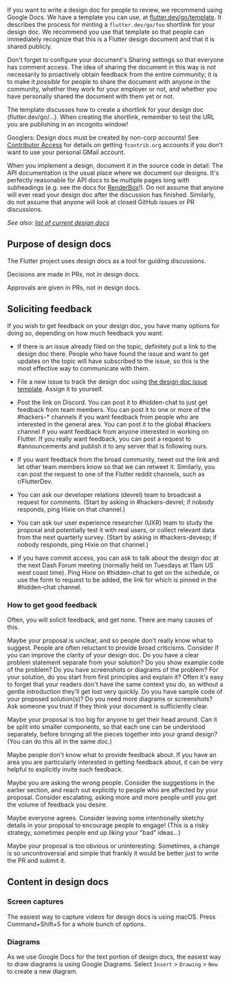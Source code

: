 If you want to write a design doc for people to review, we recommend using Google Docs.
We have a template you can use, at [flutter.dev/go/template](https://flutter.dev/go/template). It describes the process for minting a `flutter.dev/go/foo` shortlink for your design doc.
We recommend you use that template so that people can immediately recognize that this is a Flutter design document and that it is shared publicly.

Don't forget to configure your document's Sharing settings so that everyone has comment access. The idea of sharing the document in this way is not necessarily to proactively obtain feedback from the entire community; it is to make it _possible_ for people to share the document with anyone in the community, whether they work for your employer or not, and whether you have personally shared the document with them yet or not.

The template discusses how to create a shortlink for your design doc (flutter.dev/go/...). When creating the shortlink, remember to test the URL you are publishing in an incognito window!

Googlers: Design docs must be created by non-corp accounts! See [Contributor Access](Contributor-access.md#fcontriborg-accounts) for details on getting `fcontrib.org` accounts if you don't want to use your personal GMail account.

When you implement a design, document it in the source code in detail. The API documentation is the usual place where we document our designs. It's perfectly reasonable for API docs to be multiple pages long with subheadings (e.g. see the docs for [RenderBox](https://master-api.flutter.dev/flutter/rendering/RenderBox-class.html)!). Do not assume that anyone will ever read your design doc after the discussion has finished. Similarly, do not assume that anyone will look at closed GitHub issues or PR discussions.

_See also: [list of current design docs](https://github.com/flutter/flutter/issues?q=is%3Aopen+is%3Aissue+label%3A%22design+doc%22)_

## Purpose of design docs

The Flutter project uses design docs as a tool for guiding discussions.

Decisions are made in PRs, not in design docs.

Approvals are given in PRs, not in design docs.

## Soliciting feedback

If you wish to get feedback on your design doc, you have many options for doing so, depending on how much feedback you want:

* If there is an issue already filed on the topic, definitely put a link to the design doc there. People who have found the issue and want to get updates on the topic will have subscribed to the issue, so this is the most effective way to communicate with them.

* File a new issue to track the design doc using [the design doc issue template](https://github.com/flutter/flutter/issues/new?labels=design+doc&template=8_design_doc.yml). Assign it to yourself.

* Post the link on Discord. You can post it to #hidden-chat to just get feedback from team members. You can post it to one or more of the #hackers-* channels if you want feedback from people who are interested in the general area. You can post it to the global #hackers channel if you want feedback from anyone interested in working on Flutter. If you really want feedback, you can post a request to #announcements and publish it to any server that is following ours.

* If you want feedback from the broad community, tweet out the link and let other team members know so that we can retweet it. Similarly, you can post the request to one of the Flutter reddit channels, such as r/FlutterDev.

* You can ask our developer relations (devrel) team to broadcast a request for comments. (Start by asking in #hackers-devrel; if nobody responds, ping Hixie on that channel.)

* You can ask our user experience researcher (UXR) team to study the proposal and potentially test it with real users, or collect relevant data from the next quarterly survey. (Start by asking in #hackers-devexp; if nobody responds, ping Hixie on that channel.)

* If you have commit access, you can ask to talk about the design doc at the next Dash Forum meeting (normally held on Tuesdays at 11am US west coast time). Ping Hixie on #hidden-chat to get on the schedule, or use the form to request to be added, the link for which is pinned in the #hidden-chat channel.

### How to get good feedback

Often, you will solicit feedback, and get none. There are many causes of this.

Maybe your proposal is unclear, and so people don't really know what to suggest. People are often reluctant to provide broad criticisms. Consider if you can improve the clarity of your design doc. Do you have a clear problem statement separate from your solution? Do you show example code of the problem? Do you have screenshots or diagrams of the problem? For your solution, do you start from first principles and explain it? Often it's easy to forget that your readers don't have the same context you do, so without a gentle introduction they'll get lost very quickly. Do you have sample code of your proposed solution(s)? Do you need more diagrams or screenshots? Ask someone you trust if they think your document is sufficiently clear.

Maybe your proposal is too big for anyone to get their head around. Can it be split into smaller components, so that each one can be understood separately, before bringing all the pieces together into your grand design? (You can do this all in the same doc.)

Maybe people don't know what to provide feedback about. If you have an area you are particularly interested in getting feedback about, it can be very helpful to explicitly invite such feedback.

Maybe you are asking the wrong people. Consider the suggestions in the earlier section, and reach out explicitly to people who are affected by your proposal. Consider escalating, asking more and more people until you get the volume of feedback you desire.

Maybe everyone agrees. Consider leaving some intentionally sketchy details in your proposal to encourage people to engage! (This is a risky strategy, sometimes people end up _liking_ your "bad" ideas...)

Maybe your proposal is too obvious or uninteresting. Sometimes, a change is so uncontroversial and simple that frankly it would be better just to write the PR and submit it.

## Content in design docs

### Screen captures

The easiest way to capture videos for design docs is using macOS. Press Command+Shift+5 for a whole bunch of options.

### Diagrams

As we use Google Docs for the text portion of design docs, the easiest way to draw diagrams is using Google Diagrams. Select `Insert` > `Drawing` > `New` to create a new diagram.